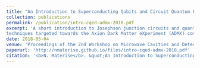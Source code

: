 ```yaml
---
title: "An Introduction to Superconducting Qubits and Circuit Quantum Electrodynamics"
collection: publications
permalink: /publication/intro-cqed-admx-2018.pdf
excerpt: 'A short introduction to Josephson junction circuits and quantization
techniques targeted towards the Axion Dark Matter eXperiment (ADMX) community.'
date: 2018-05-04
venue: 'Proceedings of the 2nd Workshop on Microwave Cavities and Detectors for Axion Research'
paperurl: 'http://nmaterise.github.io/files/intro-cqed-admx-2018.pdf'
citation: '<b>N. Materise</b>. &quot;An Introduction to Superconducting Qubits and Circuit Quantum Electrodynamics.&quot; <i>Proceedings of the 2nd Workshop on Microwave Cavities and Detectors for Axion Research</i>. Springer Proceedings in Physics, vol 211. Springer, Cham. ,<a href="https://doi.org/10.1007/978-3-319-92726-8_10">https://doi.org/10.1007/978-3-319-92726-8_10</a>'
---
```

